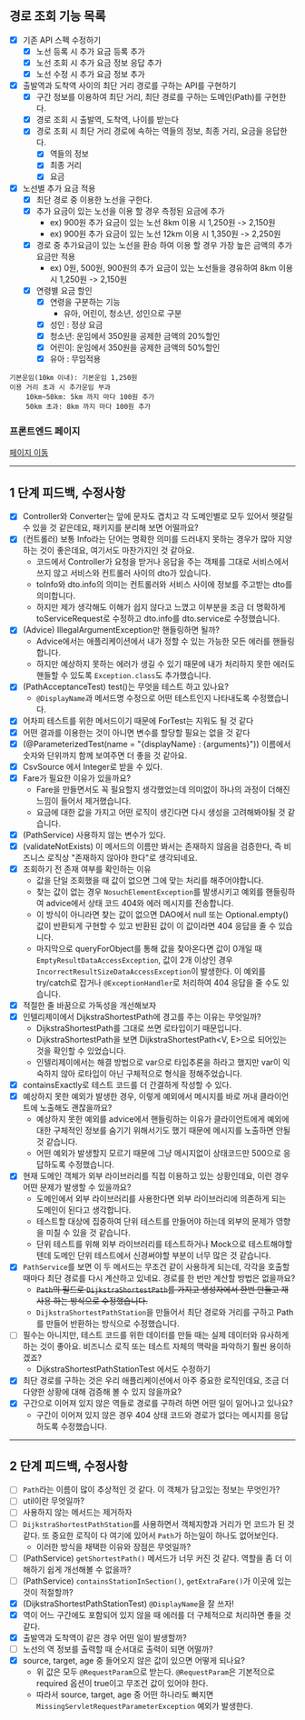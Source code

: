 ## 경로 조회 기능 목록

- [x] 기존 API 스펙 수정하기
    - [x] 노선 등록 시 추가 요금 등록 추가
    - [x] 노선 조회 시 추가 요금 정보 응답 추가
    - [x] 노선 수정 시 추가 요금 정보 추가

- [x] 출발역과 도착역 사이의 최단 거리 경로를 구하는 API를 구현하기
    - [x] 구간 정보를 이용하여 최단 거리, 최단 경로를 구하는 도메인(Path)를 구현한다.
    - [x] 경로 조회 시 출발역, 도착역, 나이를 받는다
    - [x] 경로 조회 시 최단 거리 경로에 속하는 역들의 정보, 최종 거리, 요금을 응답한다.
        - [x] 역들의 정보
        - [x] 최종 거리
        - [x] 요금

- [x] 노선별 추가 요금 적용
    - [x] 최단 경로 중 이용한 노선을 구한다.
    - [x] 추가 요금이 있는 노선을 이용 할 경우 측정된 요금에 추가
        - ex) 900원 추가 요금이 있는 노선 8km 이용 시 1,250원 -> 2,150원
        - ex) 900원 추가 요금이 있는 노선 12km 이용 시 1,350원 -> 2,250원
    - [x] 경로 중 추가요금이 있는 노선을 환승 하여 이용 할 경우 가장 높은 금액의 추가 요금만 적용
        - ex) 0원, 500원, 900원의 추가 요금이 있는 노선들을 경유하여 8km 이용 시 1,250원 -> 2,150원
    - [x] 연령별 요금 할인
        - [x] 연령을 구분하는 기능
            - 유아, 어린이, 청소년, 성인으로 구분
        - [x] 성인 : 정상 요금
        - [x] 청소년: 운임에서 350원을 공제한 금액의 20%할인
        - [x] 어린이: 운임에서 350원을 공제한 금액의 50%할인
        - [x] 유아 : 무임적용

```text
기본운임(10㎞ 이내): 기본운임 1,250원
이용 거리 초과 시 추가운임 부과
    10km~50km: 5km 까지 마다 100원 추가
    50km 초과: 8km 까지 마다 100원 추가
```

### 프론트엔드 페이지

[페이지 이동](https://d2owgqwkhzq0my.cloudfront.net/index.html)

---

## 1 단계 피드백, 수정사항

- [x] Controller와 Converter는 앞에 문자도 겹치고 각 도메인별로 모두 있어서 헷갈릴 수 있을 것 같은데요, 패키지를 분리해 보면 어떨까요?
- [x] (컨트롤러) 보통 Info라는 단어는 명확한 의미를 드러내지 못하는 경우가 많아 지양하는 것이 좋은데요, 여기서도 마찬가지인 것 같아요.
    - 코드에서 Controller가 요청을 받거나 응답을 주는 객체를 그대로 서비스에서 쓰지 않고 서비스와 컨트롤러 사이의 dto가 있습니다.
    - toInfo와 dto.info의 의미는 컨트롤러와 서비스 사이에 정보를 주고받는 dto를 의미합니다.
    - 하지만 제가 생각해도 이해가 쉽지 않다고 느꼈고 이부분을 조금 더 명확하게 toServiceRequest로 수정하고 dto.info를 dto.service로 수정했습니다.
- [x] (Advice) IllegalArgumentException만 핸들링하면 될까?
    - Advice에서는 애플리케이션에서 내가 정할 수 있는 가능한 모든 에러를 핸들링합니다.
    - 하지만 예상하지 못하는 에러가 생길 수 있기 때문에 내가 처리하지 못한 에러도 핸들할 수 있도록 `Exception.class`도 추가했습니다.
- [x] (PathAcceptanceTest) test()는 무엇을 테스트 하고 있나요?
    - `@DisplayName`과 메서드명 수정으로 어떤 테스트인지 나타내도록 수정했습니다.
- [x] 어차피 테스트를 위한 메서드이기 때문에 ForTest는 지워도 될 것 같다
- [x] 어떤 결과를 이용한는 것이 아니면 변수를 할당할 필요는 없을 것 같다
- [x] (@ParameterizedTest(name = "{displayName} : {arguments}")) 이름에서 숫자와 단위까지 함께 보여주면 더 좋을 것 같아요.
- [x] CsvSource 에서 Integer로 받을 수 있다.
- [x] Fare가 필요한 이유가 있을까요?
    - Fare을 만들면서도 꼭 필요할지 생각했었는데 의미없이 하나의 과정이 더해진 느낌이 들어서 제거했습니다.
    - 요금에 대한 값을 가지고 어떤 로직이 생긴다면 다시 생성을 고려해봐야될 것 같습니다.
- [x] (PathService) 사용하지 않는 변수가 있다.
- [x] (validateNotExists) 이 메서드의 이름만 봐서는 존재하지 않음을 검증한다, 즉 비즈니스 로직상 "존재하지 않아야 한다"로 생각되네요.
- [x] 조회하기 전 존재 여부를 확인하는 이유
    - 값을 단일 조회했을 때 값이 없으면 그에 맞는 처리를 해주어야합니다.
    - 찾는 값이 없는 경우 `NosuchElementException`를 발생시키고 예외를 핸들링하여 advice에서 상태 코드 404와 에러 메시지를 전송합니다.
    - 이 방식이 아니라면 찾는 값이 없으면 DAO에서 null 또는 Optional.empty() 값이 반환되게 구현할 수 있고 반환된 값이 이 값이라면 404 응답을 줄 수 있습니다.
    - 마지막으로 queryForObject를 통해 값을 찾아온다면 값이 0개일 때 `EmptyResultDataAccessException`, 값이 2개 이상인
      경우 `IncorrectResultSizeDataAccessException`이 발생한다. 이 예외를 try/catch로 잡거나 `@ExceptionHandler`로 처리하여 404 응답을 줄 수도
      있습니다.
- [x] 적절한 줄 바꿈으로 가독성을 개선해보자
- [x] 인텔리제이에서 DijkstraShortestPath에 경고를 주는 이유는 무엇일까?
    - DijkstraShortestPath를 그대로 쓰면 로타입이기 때문입니다.
    - DijkstraShortestPath을 보면 DijkstraShortestPath<V, E>으로 되어있는 것을 확인할 수 있었습니다.
    - 인텔리제이에서는 해결 방법으로 var으로 타입추론을 하라고 했지만 var이 익숙하지 않아 로타입이 아닌 구체적으로 형식을 정해주었습니다.
- [x] containsExactly로 테스트 코드를 더 간결하게 작성할 수 있다.
- [x] 예상하지 못한 예외가 발생한 경우, 이렇게 예외에서 메시지를 바로 꺼내 클라이언트에 노출해도 괜찮을까요?
    - 예상하지 못한 예외를 advice에서 핸들링하는 이유가 클라이언트에게 예외에 대한 구체적인 정보를 숨기기 위해서기도 했기 때문에 메시지를 노출하면 안될 것 같습니다.
    - 어떤 예외가 발생할지 모르기 때문에 그냥 메시지없이 상태코드만 500으로 응답하도록 수정했습니다.
- [x] 현재 도메인 객체가 외부 라이브러리를 직접 이용하고 있는 상황인데요, 이런 경우 어떤 문제가 발생할 수 있을까요?
    - 도메인에서 외부 라이브러리를 사용한다면 외부 라이브러리에 의존하게 되는 도메인이 된다고 생각합니다.
    - 테스트할 대상에 집중하여 단위 테스트를 만들어야 하는데 외부의 문제가 영향을 미칠 수 있을 것 같습니다.
    - 단위 테스트를 위해 외부 라이브러리를 테스트하거나 Mock으로 테스트해야할텐데 도메인 단위 테스트에서 신경써야할 부분이 너무 많은 것 같습니다.
- [x] `PathService`를 보면 이 두 메서드는 무조건 같이 사용하게 되는데, 각각을 호출할 때마다 최단 경로를 다시 계산하고 있네요. 경로를 한 번만 계산할 방법은 없을까요?
    - ~~`Path`의 필드로 `DijkstraShortestPath`를 가지고 생성자에서 한번 만들고 재사용 하는 방식으로 수정했습니다.~~
    - `DijkstraShortestPathStation`을 만들어서 최단 경로와 거리를 구하고 Path를 만들어 반환하는 방식으로 수정했습니다.
- [ ] 필수는 아니지만, 테스트 코드를 위한 데이터를 만들 때는 실제 데이터와 유사하게 하는 것이 좋아요. 비즈니스 로직 또는 테스트 자체의 맥락을 파악하기 훨씬 용이하겠죠?
    - DijkstraShortestPathStationTest 에서도 수정하기
- [x] 최단 경로를 구하는 것은 우리 애플리케이션에서 아주 중요한 로직인데요, 조금 더 다양한 상황에 대해 검증해 볼 수 있지 않을까요?
- [x] 구간으로 이어져 있지 않은 역들로 경로를 구하려 하면 어떤 일이 일어나고 있나요?
    - 구간이 이어져 있지 않은 경우 404 상태 코드와 경로가 없다는 메시지를 응답하도록 수정했습니다.

---

## 2 단계 피드백, 수정사항

- [ ] `Path`라는 이름이 많이 추상적인 것 같다. 이 객체가 담고있는 정보는 무엇인가?
- [ ] util이란 무엇일까?
- [ ] 사용하지 않는 메서드는 제거하자
- [ ] `DijkstraShortestPathStation`를 사용하면서 객체지향과 거리가 먼 코드가 된 것 같다. 또 중요한 로직이 다 여기에 있어서 `Path`가 하는일이 하나도 없어보인다.
    - 이러한 방식을 채택한 이유와 장점은 무엇일까?
- [ ] (PathService) `getShortestPath()` 메서드가 너무 커진 것 같다. 역할을 좀 더 이해하기 쉽게 개선해볼 수 없을까?
- [ ] (PathService) `containsStationInSection()`, `getExtraFare()`가 이곳에 있는 것이 적절할까?
- [x] (DijkstraShortestPathStationTest) `@DisplayName`을 잘 쓰자!
- [x] 역이 어느 구간에도 포함되어 있지 않을 때 에러를 더 구체적으로 처리하면 좋을 것 같다.
- [x] 출발역과 도착역이 같은 경우 어떤 일이 발생할까?
- [ ] 노선의 역 정보를 출력할 때 순서대로 출력이 되면 어떨까?
- [x] source, target, age 중 들어오지 않은 값이 있으면 어떻게 되나요?
    - 위 값은 모두 `@RequestParam`으로 받는다. `@RequestParam`은 기본적으로 required 옵션이 true이고 무조건 값이 있어야 한다.
    - 따라서 source, target, age 중 어떤 하나라도 빠지면 `MissingServletRequestParameterException` 예외가 발생한다. 
